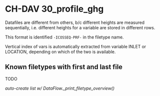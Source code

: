 # CH-DAV 30_profile_ghg

Datafiles are different from others, b/c different heights
are measured sequentially, i.e. different heights for a
variable are stored in different rows.

This format is identified `-ICOSSEQ-PRF-` in the filetype name.

Vertical index of vars is automatically extracted from variable
INLET or LOCATION, depending on which of the two is available.

## Known filetypes with first and last file

TODO

*auto-create list w/ DataFlow._print_filetype_overview()*